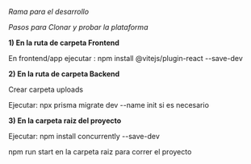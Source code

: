 *Rama para el desarrollo*

*Pasos para Clonar y probar la plataforma*

**1)  En la ruta de carpeta Frontend**

En frontend/app ejecutar : npm install @vitejs/plugin-react --save-dev


**2)  En la ruta de carpeta Backend**

Crear carpeta uploads

Ejecutar: npx prisma migrate dev --name init si es necesario


**3)  En la carpeta raiz del proyecto**

Ejecutar: npm install concurrently --save-dev


npm run start en la carpeta raiz para correr el proyecto
